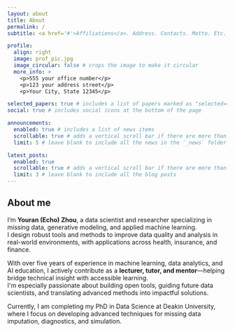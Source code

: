 ```yaml
---
layout: about
title: About
permalink: /
subtitle: <a href='#'>Affiliations</a>. Address. Contacts. Motto. Etc.

profile:
  align: right
  image: prof_pic.jpg
  image_circular: false # crops the image to make it circular
  more_info: >
    <p>555 your office number</p>
    <p>123 your address street</p>
    <p>Your City, State 12345</p>

selected_papers: true # includes a list of papers marked as "selected={true}"
social: true # includes social icons at the bottom of the page

announcements:
  enabled: true # includes a list of news items
  scrollable: true # adds a vertical scroll bar if there are more than 3 news items
  limit: 5 # leave blank to include all the news in the `_news` folder

latest_posts:
  enabled: true
  scrollable: true # adds a vertical scroll bar if there are more than 3 new posts items
  limit: 3 # leave blank to include all the blog posts
---
```


## About me

I’m **Youran (Echo) Zhou**, a data scientist and researcher specializing in missing data, generative modeling, and applied machine learning.  
I design robust tools and methods to improve data quality and analysis in real-world environments, with applications across health, insurance, and finance.

With over five years of experience in machine learning, data analytics, and AI education, I actively contribute as a **lecturer, tutor, and mentor**—helping bridge technical insight with accessible learning.  
I'm especially passionate about building open tools, guiding future data scientists, and translating advanced methods into impactful solutions.

Currently, I am completing my PhD in Data Science at Deakin University, where I focus on developing advanced techniques for missing data imputation, diagnostics, and simulation.
